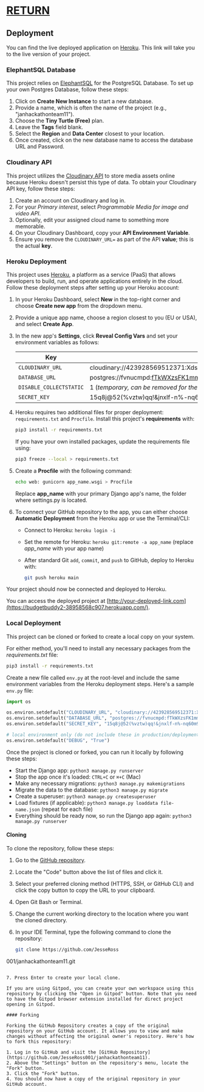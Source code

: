 # [RETURN](../README.md?tab=readme-ov-file#-documentation-index-legacy)

## Deployment

You can find the live deployed application on [Heroku](https://budgetbuddy2-38958568c907.herokuapp.com/). This link will take you to the live version of your project.

### ElephantSQL Database

This project relies on [ElephantSQL](https://www.elephantsql.com) for the PostgreSQL Database. To set up your own Postgres Database, follow these steps:

1. Click on **Create New Instance** to start a new database.
2. Provide a name, which is often the name of the project (e.g., "janhackathonteam11").
3. Choose the **Tiny Turtle (Free)** plan.
4. Leave the **Tags** field blank.
5. Select the **Region** and **Data Center** closest to your location.
6. Once created, click on the new database name to access the database URL and Password.

### Cloudinary API

This project utilizes the [Cloudinary API](https://cloudinary.com) to store media assets online because Heroku doesn't persist this type of data. To obtain your Cloudinary API key, follow these steps:

1. Create an account on Cloudinary and log in.
2. For your *Primary interest*, select *Programmable Media for image and video API*.
3. Optionally, edit your assigned cloud name to something more memorable.
4. On your Cloudinary Dashboard, copy your **API Environment Variable**.
5. Ensure you remove the `CLOUDINARY_URL=` as part of the API **value**; this is the actual **key**.

### Heroku Deployment

This project uses [Heroku](https://www.heroku.com), a platform as a service (PaaS) that allows developers to build, run, and operate applications entirely in the cloud. Follow these deployment steps after setting up your Heroku account:

1. In your Heroku Dashboard, select **New** in the top-right corner and choose **Create new app** from the dropdown menu.
2. Provide a unique app name, choose a region closest to you (EU or USA), and select **Create App**.
3. In the new app's **Settings**, click **Reveal Config Vars** and set your environment variables as follows:

   | Key                  | Value                                                                                                                                                  |
   | -------------------- | ------------------------------------------------------------------------------------------------------------------------------------------------------ |
   | `CLOUDINARY_URL`     | cloudinary://423928569512371:Xds6g-KgHTsH_8ayPkb0vci23l4@ddll4c0zo                                                                                    |
   | `DATABASE_URL`       | postgres://fvnucmpd:fTkWXzsFK1mmwYZ6t7vlNHWNBpJz2DAd@manny.db.elephantsql.com/fvnucmpd                                                             |
   | `DISABLE_COLLECTSTATIC` | 1 (*temporary, can be removed for the final deployment*)                                                                                                |
   | `SECRET_KEY`         | 15q8j@52(%vztw)qq!&jnxlf-n%-nq60m9asb1-nv14hx+_q6u                                                                                                   |

4. Heroku requires two additional files for proper deployment: `requirements.txt` and `Procfile`. Install this project's **requirements** with:

   ```bash
   pip3 install -r requirements.txt
   ```

   If you have your own installed packages, update the requirements file using:

   ```bash
   pip3 freeze --local > requirements.txt
   ```

5. Create a **Procfile** with the following command:

   ```bash
   echo web: gunicorn app_name.wsgi > Procfile
   ```

   Replace **app_name** with your primary Django app's name, the folder where settings.py is located.

6. To connect your GitHub repository to the app, you can either choose **Automatic Deployment** from the Heroku app or use the Terminal/CLI:

   - Connect to Heroku: `heroku login -i`
   - Set the remote for Heroku: `heroku git:remote -a app_name` (replace *app_name* with your app name)
   - After standard Git `add`, `commit`, and `push` to GitHub, deploy to Heroku with:

     ```bash
     git push heroku main
     ```

Your project should now be connected and deployed to Heroku.

You can access the deployed project at [http://your-deployed-link.com](https://budgetbuddy2-38958568c907.herokuapp.com/).

### Local Deployment

This project can be cloned or forked to create a local copy on your system.

For either method, you'll need to install any necessary packages from the *requirements.txt* file:

```bash
pip3 install -r requirements.txt
```

Create a new file called `env.py` at the root-level and include the same environment variables from the Heroku deployment steps. Here's a sample `env.py` file:

```python
import os

os.environ.setdefault("CLOUDINARY_URL", "cloudinary://423928569512371:Xds6g-KgHTsH_8ayPkb0vci23l4@ddll4c0zo")
os.environ.setdefault("DATABASE_URL", "postgres://fvnucmpd:fTkWXzsFK1mmwYZ6t7vlNHWNBpJz2DAd@manny.db.elephantsql.com/fvnucmpd")
os.environ.setdefault("SECRET_KEY", "15q8j@52(%vztw)qq!&jnxlf-n%-nq60m9asb1-nv14hx+_q6u")

# local environment only (do not include these in production/deployment!)
os.environ.setdefault("DEBUG", "True")
```

Once the project is cloned or forked, you can run it locally by following these steps:

- Start the Django app: `python3 manage.py runserver`
- Stop the app once it's loaded: `CTRL+C` or `⌘+C` (Mac)
- Make any necessary migrations: `python3 manage.py makemigrations`
- Migrate the data to the database: `python3 manage.py migrate`
- Create a superuser: `python3 manage.py createsuperuser`
- Load fixtures (if applicable): `python3 manage.py loaddata file-name.json` (repeat for each file)
- Everything should be ready now, so run the Django app again: `python3 manage.py runserver`

#### Cloning

To clone the repository, follow these steps:

1. Go to the [GitHub repository](https://github.com/JesseRoss001/janhackathonteam11).
2. Locate the "Code" button above the list of files and click it.
3. Select your preferred cloning method (HTTPS, SSH, or GitHub CLI) and click the copy button to copy the URL to your clipboard.
4. Open Git Bash or Terminal.
5. Change the current working directory to the location where you want the cloned directory.
6. In your IDE Terminal, type the following command to clone the repository:

   ```bash
   git clone https://github.com/JesseRoss

001/janhackathonteam11.git
   ```

7. Press Enter to create your local clone.

If you are using Gitpod, you can create your own workspace using this repository by clicking the "Open in Gitpod" button. Note that you need to have the Gitpod browser extension installed for direct project opening in Gitpod.

#### Forking

Forking the GitHub Repository creates a copy of the original repository on your GitHub account. It allows you to view and make changes without affecting the original owner's repository. Here's how to fork this repository:

1. Log in to GitHub and visit the [GitHub Repository](https://github.com/JesseRoss001/janhackathonteam11).
2. Above the "Settings" button on the repository's menu, locate the "Fork" button.
3. Click the "Fork" button.
4. You should now have a copy of the original repository in your GitHub account.
